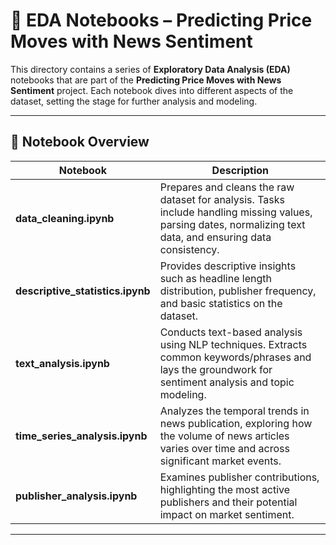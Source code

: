 # 📝 EDA Notebooks – Predicting Price Moves with News Sentiment

This directory contains a series of **Exploratory Data Analysis (EDA)** notebooks that are part of the **Predicting Price Moves with News Sentiment** project. Each notebook dives into different aspects of the dataset, setting the stage for further analysis and modeling.

---

## 📁 Notebook Overview

| Notebook | Description |
| -------- | ----------- |
| **data_cleaning.ipynb** | Prepares and cleans the raw dataset for analysis. Tasks include handling missing values, parsing dates, normalizing text data, and ensuring data consistency. |
| **descriptive_statistics.ipynb** | Provides descriptive insights such as headline length distribution, publisher frequency, and basic statistics on the dataset. |
| **text_analysis.ipynb** | Conducts text-based analysis using NLP techniques. Extracts common keywords/phrases and lays the groundwork for sentiment analysis and topic modeling. |
| **time_series_analysis.ipynb** | Analyzes the temporal trends in news publication, exploring how the volume of news articles varies over time and across significant market events. |
| **publisher_analysis.ipynb** | Examines publisher contributions, highlighting the most active publishers and their potential impact on market sentiment. |

---